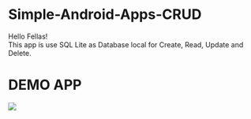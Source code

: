 # Simple-Android-Apps-CRUD

Hello Fellas! <br />
This app is use SQL Lite as Database local for Create, Read, Update and Delete. 

# DEMO APP 
![](https://github.com/ammardarma/Asset/blob/main/Simple%20Apps%20CRUD.gif)
